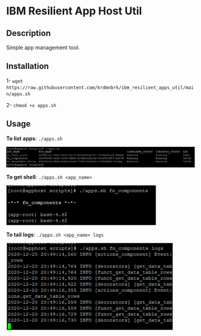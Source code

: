 # IBM Resilient App Host Util

## Description

Simple app management tool.

## Installation

1- `wget https://raw.githubusercontent.com/krdmnbrk/ibm_resilient_apps_util/main/apps.sh`

2- `chmod +x apps.sh`

## Usage
**To list apps**: `./apps.sh`

![alt text](https://github.com/krdmnbrk/ibm_resilient_apphost_util/blob/main/apps.png?raw=true)

**To get shell**: `./apps.sh <app_name>`

![alt text](https://github.com/krdmnbrk/ibm_resilient_apphost_util/blob/main/apps_in.png?raw=true)

**To tail logs**: `./apps.sh <app_name> logs`

![alt text](https://github.com/krdmnbrk/ibm_resilient_apphost_util/blob/main/apps_logs.png?raw=true)
